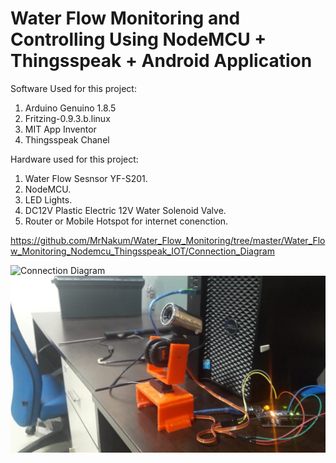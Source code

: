 # Water Flow Monitoring and Controlling Using NodeMCU + Thingsspeak + Android Application


Software Used for this project:

1) Arduino Genuino 1.8.5
2) Fritzing-0.9.3.b.linux
3) MIT App Inventor
4)  Thingsspeak Chanel

Hardware used for this project:

1) Water Flow Sesnsor YF-S201.
2) NodeMCU.
3) LED Lights.
4) DC12V Plastic Electric 12V Water Solenoid Valve.
5) Router or Mobile Hotspot for internet conenction.

https://github.com/MrNakum/Water_Flow_Monitoring/tree/master/Water_Flow_Monitoring_Nodemcu_Thingsspeak_IOT/Connection_Diagram

![](https://github.com/MrNakum/Water_Flow_Monitoring/tree/master/Water_Flow_Monitoring_Nodemcu_Thingsspeak_IOT/Connection_Diagram/Connection_Diagram.png "Connection Diagram")
![](https://github.com/MrNakum/RGB_Color_Detection_and_tracking/blob/master/Images/img1.jpeg "Panel Tilt mechanism")
